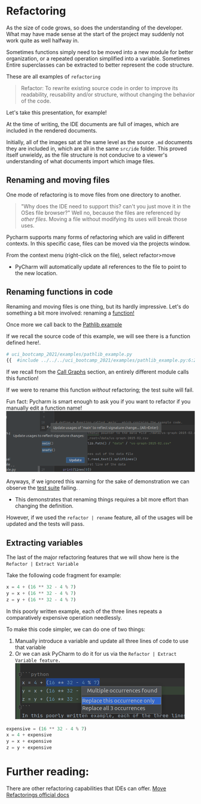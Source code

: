 # Refactoring

As the size of code grows, so does the understanding of the developer. What may have made sense at the
start of the project may suddenly not work quite as well halfway in.

Sometimes functions simply need to be moved into a new module for better organization, or a repeated
operation simplified into a variable. Sometimes Entire superclasses can be extracted to better
represent the code structure.

These are all examples of `refactoring`
> Refactor: To rewrite existing source code in order to improve its readability, reusability and/or structure, without changing the behavior of the code.


Let's take this presentation, for example!

At the time of writing, the IDE documents are full of images, which are included in the rendered
documents.

Initially, all of the images sat at the same level as the source `.md` documents they are included in,
which are all in the same `src/ide` folder. This proved itself unwieldy, as the file structure is not
conducive to a viewer's understanding of what documents import which image files.

## Renaming and moving files

One mode of refactoring is to move files from one directory to another.

> "Why does the IDE need to support this? can't you just move it in the OSes file browser?"
Well no, because the files are referenced by *other files*. Moving a file without modifying its uses will break those uses.

Pycharm supports many forms of refactoring which are valid in different contexts. In this specific
case, files can be moved via the projects window.

From the context menu (right-click on the file), select refactor>move

- PyCharm will automatically update all references to the file to point to the new location.

## Renaming functions in code

Renaming and moving files is one thing, but its hardly impressive. Let's do something a bit more
involved: renaming a [function!](../../python/functions.md)

Once more we call back to the [Pathlib example](../../python/pathlib.md)

If we recall the source code of this example, we will see there is a function defined here!.

```python
# uci_bootcamp_2021/examples/pathlib_example.py
{{  #include ../../../uci_bootcamp_2021/examples/pathlib_example.py:6:20}}
```

If we recall from
the [Call Graphs](../call_graphs/call_graphs.md#getting-a-list-of-everything-that-calls-this-function)
section, an entirely different module calls this function!

If we were to rename this function *without* refactoring; the test suite will fail.

Fun fact: Pycharm is smart enough to ask you if you want to refactor if you manually edit a function
name!
![img.png](01.png)

Anyways, if we ignored this warning for the sake of demonstration we can observe the [test suite]()
failing.
![img.png](02.png)

- This demonstrates that renaming things requires a bit more effort than changing the definition.

However, if we used the `refactor | rename` feature, all of the usages will be updated and the tests
will pass.

## Extracting variables

The last of the major refactoring features that we will show here is the `Refactor | Extract Variable`

Take the following code fragment for example:

```python
x = 4 + (16 ** 32 - 4 % 7)
y = x + (16 ** 32 - 4 % 7)
z = y + (16 ** 32 - 4 % 7)
```

In this poorly written example, each of the three lines repeats a comparatively expensive operation
needlessly.

To make this code simpler, we can do one of two things:

1. Manually introduce a variable and update all three lines of code to use that variable
2. Or we can ask PyCharm to do it for us via the `Refactor | Extract Variable feature.`
   ![img.png](03.png)

```python
expensive = (16 ** 32 - 4 % 7)
x = 4 + expensive
y = x + expensive
z = y + expensive
```

# Further reading:

There are other refactoring capabilities that IDEs can offer.
[Move Refactorings official docs](https://www.jetbrains.com/help/pycharm/move-refactorings.html)
